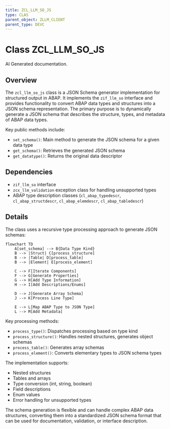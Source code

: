 ```yaml
---
title: ZCL_LLM_SO_JS
type: CLAS
parent_object: ZLLM_CLIENT
parent_type: DEVC
---
```


# Class ZCL_LLM_SO_JS

AI Generated documentation.

## Overview

The `zcl_llm_so_js` class is a JSON Schema generator implementation for structured output in ABAP. It implements the `zif_llm_so` interface and provides functionality to convert ABAP data types and structures into a JSON schema representation. The primary purpose is to dynamically generate a JSON schema that describes the structure, types, and metadata of ABAP data types.

Key public methods include:

- `set_schema()`: Main method to generate the JSON schema for a given data type
- `get_schema()`: Retrieves the generated JSON schema
- `get_datatype()`: Returns the original data descriptor

## Dependencies

- `zif_llm_so` interface
- `zcx_llm_validation` exception class for handling unsupported types
- ABAP type description classes (`cl_abap_typedescr`, `cl_abap_structdescr`, `cl_abap_elemdescr`, `cl_abap_tabledescr`)

## Details

The class uses a recursive type processing approach to generate JSON schemas:

```mermaid
flowchart TD
    A[set_schema] --> B{Data Type Kind}
    B --> |Struct| C[process_structure]
    B --> |Table| D[process_table]
    B --> |Element| E[process_element]
    
    C --> F[Iterate Components]
    F --> G[Generate Properties]
    G --> H[Add Type Information]
    H --> I[Add Descriptions/Enums]
    
    D --> J[Generate Array Schema]
    J --> K[Process Line Type]
    
    E --> L[Map ABAP Type to JSON Type]
    L --> M[Add Metadata]
```

Key processing methods:

- `process_type()`: Dispatches processing based on type kind
- `process_structure()`: Handles nested structures, generates object schemas
- `process_table()`: Generates array schemas
- `process_element()`: Converts elementary types to JSON schema types

The implementation supports:

- Nested structures
- Tables and arrays
- Type conversion (int, string, boolean)
- Field descriptions
- Enum values
- Error handling for unsupported types

The schema generation is flexible and can handle complex ABAP data structures, converting them into a standardized JSON schema format that can be used for documentation, validation, or interface description.
